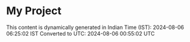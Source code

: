 # My Project

This content is dynamically generated in Indian Time (IST): 2024-08-06 06:25:02 IST
Converted to UTC: 2024-08-06 00:55:02 UTC
